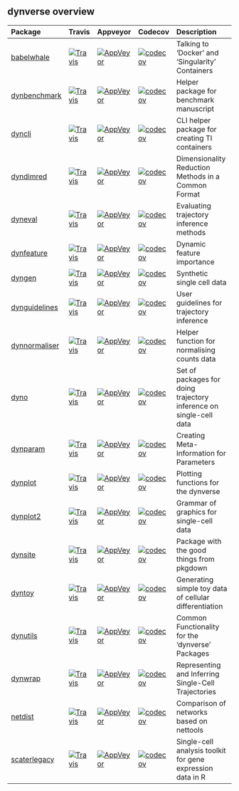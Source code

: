 
## dynverse overview

| Package                                                    | Travis                                                                                                                          | Appveyor                                                                                                                                                                | Codecov                                                                                                                                | Description                                                        |
| :--------------------------------------------------------- | :------------------------------------------------------------------------------------------------------------------------------ | :---------------------------------------------------------------------------------------------------------------------------------------------------------------------- | :------------------------------------------------------------------------------------------------------------------------------------- | :----------------------------------------------------------------- |
| [babelwhale](https://github.com/dynverse/babelwhale)       | [![Travis](https://img.shields.io/travis/dynverse/babelwhale.svg?logo=travis)](https://travis-ci.org/dynverse/babelwhale)       | [![AppVeyor](https://ci.appveyor.com/api/projects/status/github/dynverse/babelwhale?branch=master&svg=true)](https://ci.appveyor.com/project/dynverse/babelwhale)       | [![codecov](https://codecov.io/gh/dynverse/babelwhale/branch/master/graph/badge.svg)](https://codecov.io/gh/dynverse/babelwhale)       | Talking to ‘Docker’ and ‘Singularity’ Containers                   |
| [dynbenchmark](https://github.com/dynverse/dynbenchmark)   | [![Travis](https://img.shields.io/travis/dynverse/dynbenchmark.svg?logo=travis)](https://travis-ci.org/dynverse/dynbenchmark)   | [![AppVeyor](https://ci.appveyor.com/api/projects/status/github/dynverse/dynbenchmark?branch=master&svg=true)](https://ci.appveyor.com/project/dynverse/dynbenchmark)   | [![codecov](https://codecov.io/gh/dynverse/dynbenchmark/branch/master/graph/badge.svg)](https://codecov.io/gh/dynverse/dynbenchmark)   | Helper package for benchmark manuscript                            |
| [dyncli](https://github.com/dynverse/dyncli)               | [![Travis](https://img.shields.io/travis/dynverse/dyncli.svg?logo=travis)](https://travis-ci.org/dynverse/dyncli)               | [![AppVeyor](https://ci.appveyor.com/api/projects/status/github/dynverse/dyncli?branch=master&svg=true)](https://ci.appveyor.com/project/dynverse/dyncli)               | [![codecov](https://codecov.io/gh/dynverse/dyncli/branch/master/graph/badge.svg)](https://codecov.io/gh/dynverse/dyncli)               | CLI helper package for creating TI containers                      |
| [dyndimred](https://github.com/dynverse/dyndimred)         | [![Travis](https://img.shields.io/travis/dynverse/dyndimred.svg?logo=travis)](https://travis-ci.org/dynverse/dyndimred)         | [![AppVeyor](https://ci.appveyor.com/api/projects/status/github/dynverse/dyndimred?branch=master&svg=true)](https://ci.appveyor.com/project/dynverse/dyndimred)         | [![codecov](https://codecov.io/gh/dynverse/dyndimred/branch/master/graph/badge.svg)](https://codecov.io/gh/dynverse/dyndimred)         | Dimensionality Reduction Methods in a Common Format                |
| [dyneval](https://github.com/dynverse/dyneval)             | [![Travis](https://img.shields.io/travis/dynverse/dyneval.svg?logo=travis)](https://travis-ci.org/dynverse/dyneval)             | [![AppVeyor](https://ci.appveyor.com/api/projects/status/github/dynverse/dyneval?branch=master&svg=true)](https://ci.appveyor.com/project/dynverse/dyneval)             | [![codecov](https://codecov.io/gh/dynverse/dyneval/branch/master/graph/badge.svg)](https://codecov.io/gh/dynverse/dyneval)             | Evaluating trajectory inference methods                            |
| [dynfeature](https://github.com/dynverse/dynfeature)       | [![Travis](https://img.shields.io/travis/dynverse/dynfeature.svg?logo=travis)](https://travis-ci.org/dynverse/dynfeature)       | [![AppVeyor](https://ci.appveyor.com/api/projects/status/github/dynverse/dynfeature?branch=master&svg=true)](https://ci.appveyor.com/project/dynverse/dynfeature)       | [![codecov](https://codecov.io/gh/dynverse/dynfeature/branch/master/graph/badge.svg)](https://codecov.io/gh/dynverse/dynfeature)       | Dynamic feature importance                                         |
| [dyngen](https://github.com/dynverse/dyngen)               | [![Travis](https://img.shields.io/travis/dynverse/dyngen.svg?logo=travis)](https://travis-ci.org/dynverse/dyngen)               | [![AppVeyor](https://ci.appveyor.com/api/projects/status/github/dynverse/dyngen?branch=master&svg=true)](https://ci.appveyor.com/project/dynverse/dyngen)               | [![codecov](https://codecov.io/gh/dynverse/dyngen/branch/master/graph/badge.svg)](https://codecov.io/gh/dynverse/dyngen)               | Synthetic single cell data                                         |
| [dynguidelines](https://github.com/dynverse/dynguidelines) | [![Travis](https://img.shields.io/travis/dynverse/dynguidelines.svg?logo=travis)](https://travis-ci.org/dynverse/dynguidelines) | [![AppVeyor](https://ci.appveyor.com/api/projects/status/github/dynverse/dynguidelines?branch=master&svg=true)](https://ci.appveyor.com/project/dynverse/dynguidelines) | [![codecov](https://codecov.io/gh/dynverse/dynguidelines/branch/master/graph/badge.svg)](https://codecov.io/gh/dynverse/dynguidelines) | User guidelines for trajectory inference                           |
| [dynnormaliser](https://github.com/dynverse/dynnormaliser) | [![Travis](https://img.shields.io/travis/dynverse/dynnormaliser.svg?logo=travis)](https://travis-ci.org/dynverse/dynnormaliser) | [![AppVeyor](https://ci.appveyor.com/api/projects/status/github/dynverse/dynnormaliser?branch=master&svg=true)](https://ci.appveyor.com/project/dynverse/dynnormaliser) | [![codecov](https://codecov.io/gh/dynverse/dynnormaliser/branch/master/graph/badge.svg)](https://codecov.io/gh/dynverse/dynnormaliser) | Helper function for normalising counts data                        |
| [dyno](https://github.com/dynverse/dyno)                   | [![Travis](https://img.shields.io/travis/dynverse/dyno.svg?logo=travis)](https://travis-ci.org/dynverse/dyno)                   | [![AppVeyor](https://ci.appveyor.com/api/projects/status/github/dynverse/dyno?branch=master&svg=true)](https://ci.appveyor.com/project/dynverse/dyno)                   | [![codecov](https://codecov.io/gh/dynverse/dyno/branch/master/graph/badge.svg)](https://codecov.io/gh/dynverse/dyno)                   | Set of packages for doing trajectory inference on single-cell data |
| [dynparam](https://github.com/dynverse/dynparam)           | [![Travis](https://img.shields.io/travis/dynverse/dynparam.svg?logo=travis)](https://travis-ci.org/dynverse/dynparam)           | [![AppVeyor](https://ci.appveyor.com/api/projects/status/github/dynverse/dynparam?branch=master&svg=true)](https://ci.appveyor.com/project/dynverse/dynparam)           | [![codecov](https://codecov.io/gh/dynverse/dynparam/branch/master/graph/badge.svg)](https://codecov.io/gh/dynverse/dynparam)           | Creating Meta-Information for Parameters                           |
| [dynplot](https://github.com/dynverse/dynplot)             | [![Travis](https://img.shields.io/travis/dynverse/dynplot.svg?logo=travis)](https://travis-ci.org/dynverse/dynplot)             | [![AppVeyor](https://ci.appveyor.com/api/projects/status/github/dynverse/dynplot?branch=master&svg=true)](https://ci.appveyor.com/project/dynverse/dynplot)             | [![codecov](https://codecov.io/gh/dynverse/dynplot/branch/master/graph/badge.svg)](https://codecov.io/gh/dynverse/dynplot)             | Plotting functions for the dynverse                                |
| [dynplot2](https://github.com/dynverse/dynplot2)           | [![Travis](https://img.shields.io/travis/dynverse/dynplot2.svg?logo=travis)](https://travis-ci.org/dynverse/dynplot2)           | [![AppVeyor](https://ci.appveyor.com/api/projects/status/github/dynverse/dynplot2?branch=master&svg=true)](https://ci.appveyor.com/project/dynverse/dynplot2)           | [![codecov](https://codecov.io/gh/dynverse/dynplot2/branch/master/graph/badge.svg)](https://codecov.io/gh/dynverse/dynplot2)           | Grammar of graphics for single-cell data                           |
| [dynsite](https://github.com/dynverse/dynsite)             | [![Travis](https://img.shields.io/travis/dynverse/dynsite.svg?logo=travis)](https://travis-ci.org/dynverse/dynsite)             | [![AppVeyor](https://ci.appveyor.com/api/projects/status/github/dynverse/dynsite?branch=master&svg=true)](https://ci.appveyor.com/project/dynverse/dynsite)             | [![codecov](https://codecov.io/gh/dynverse/dynsite/branch/master/graph/badge.svg)](https://codecov.io/gh/dynverse/dynsite)             | Package with the good things from pkgdown                          |
| [dyntoy](https://github.com/dynverse/dyntoy)               | [![Travis](https://img.shields.io/travis/dynverse/dyntoy.svg?logo=travis)](https://travis-ci.org/dynverse/dyntoy)               | [![AppVeyor](https://ci.appveyor.com/api/projects/status/github/dynverse/dyntoy?branch=master&svg=true)](https://ci.appveyor.com/project/dynverse/dyntoy)               | [![codecov](https://codecov.io/gh/dynverse/dyntoy/branch/master/graph/badge.svg)](https://codecov.io/gh/dynverse/dyntoy)               | Generating simple toy data of cellular differentiation             |
| [dynutils](https://github.com/dynverse/dynutils)           | [![Travis](https://img.shields.io/travis/dynverse/dynutils.svg?logo=travis)](https://travis-ci.org/dynverse/dynutils)           | [![AppVeyor](https://ci.appveyor.com/api/projects/status/github/dynverse/dynutils?branch=master&svg=true)](https://ci.appveyor.com/project/dynverse/dynutils)           | [![codecov](https://codecov.io/gh/dynverse/dynutils/branch/master/graph/badge.svg)](https://codecov.io/gh/dynverse/dynutils)           | Common Functionality for the ‘dynverse’ Packages                   |
| [dynwrap](https://github.com/dynverse/dynwrap)             | [![Travis](https://img.shields.io/travis/dynverse/dynwrap.svg?logo=travis)](https://travis-ci.org/dynverse/dynwrap)             | [![AppVeyor](https://ci.appveyor.com/api/projects/status/github/dynverse/dynwrap?branch=master&svg=true)](https://ci.appveyor.com/project/dynverse/dynwrap)             | [![codecov](https://codecov.io/gh/dynverse/dynwrap/branch/master/graph/badge.svg)](https://codecov.io/gh/dynverse/dynwrap)             | Representing and Inferring Single-Cell Trajectories                |
| [netdist](https://github.com/dynverse/netdist)             | [![Travis](https://img.shields.io/travis/dynverse/netdist.svg?logo=travis)](https://travis-ci.org/dynverse/netdist)             | [![AppVeyor](https://ci.appveyor.com/api/projects/status/github/dynverse/netdist?branch=master&svg=true)](https://ci.appveyor.com/project/dynverse/netdist)             | [![codecov](https://codecov.io/gh/dynverse/netdist/branch/master/graph/badge.svg)](https://codecov.io/gh/dynverse/netdist)             | Comparison of networks based on nettools                           |
| [scaterlegacy](https://github.com/dynverse/scaterlegacy)   | [![Travis](https://img.shields.io/travis/dynverse/scaterlegacy.svg?logo=travis)](https://travis-ci.org/dynverse/scaterlegacy)   | [![AppVeyor](https://ci.appveyor.com/api/projects/status/github/dynverse/scaterlegacy?branch=master&svg=true)](https://ci.appveyor.com/project/dynverse/scaterlegacy)   | [![codecov](https://codecov.io/gh/dynverse/scaterlegacy/branch/master/graph/badge.svg)](https://codecov.io/gh/dynverse/scaterlegacy)   | Single-cell analysis toolkit for gene expression data in R         |

